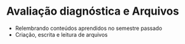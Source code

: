 # Avaliação diagnóstica e Arquivos

- Relembrando conteúdos aprendidos no semestre passado
- Criação, escrita e leitura de arquivos
